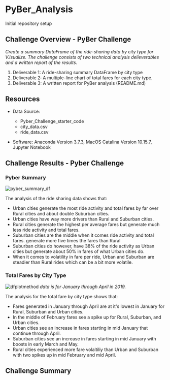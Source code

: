 
# PyBer_Analysis
Initial repository setup

## Challenge Overview - PyBer Challenge
*Create a summary DataFrame of the ride-sharing data by city type for V.Isualize.  The challenge consists of two technical analysis delieverables and a written report of the results.*

1. Deliverable 1: A ride-sharing summary DataFrame by city type
2. Deliverable 2: A multiple-line chart of total fares for each city type. 
3. Deliverable 3: A written report for PyBer analysis (README.md)

## Resources

- Data Source: 
    - Pyber_Challenge_starter_code
    - city_data.csv
    - ride_data.csv
    
- Software: Anaconda Version 3.7.3, MacOS Catalina Version 10.15.7, Jupyter Notebook

## Challenge Results - Pyber Challenge
### Pyber Summary
![pyber_summary_df](https://user-images.githubusercontent.com/36451701/119275097-218f3080-bbe1-11eb-881e-e2a13699d99c.png)

The analysis of the ride sharing data shows that:
- Urban cities generate the most ride activity and total fares by far over Rural cities and about double Suburban cities. 
- Urban cities have way more drivers than Rural and Suburban cities. 
- Rural cities generate the highest per average fares but generate much less ride activity and total fares. 
- Suburban cities are the middle when it comes ride activity and total fares. generate more five times the fares than Rural 
- Suburban cities do however, have 38% of the ride activity as Urban cities but generate about 50% in fares of what Urban cities do. 
- When it comes to volatility in fare per ride, Urban and Suburban are steadier than Rural rides which can be a bit more volatile. 

### Total Fares by City Type
![dfplotmethod](https://user-images.githubusercontent.com/36451701/119275047-e7259380-bbe0-11eb-8f47-5cd8510d236c.png)
*data is for January through April in 2019.*

The analysis for the total fare by city type shows that:
- Fares generated in January through April are at it's lowest in January for Rural, Suburban and Urban cities. 
- In the middle of February fares see a spike up for Rural, Suburban, and Urban cities. 
- Urban cities see an increase in fares starting in mid January that continue through April.
- Suburban cities see an increase in fares starting in mid January with boosts in early March and May.
- Rural cities experienced more fare volaltiliy than Urban and Suburban with two spikes up in mid February and mid April. 


## Challenge Summary




